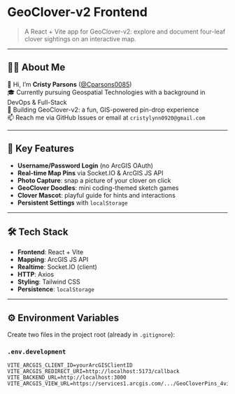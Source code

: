 # GeoClover-v2 Frontend

> A React + Vite app for GeoClover-v2: explore and document four-leaf clover sightings on an interactive map.

---

## 👩‍💻 About Me

👋 Hi, I’m **Cristy Parsons** ([@Cparsons0085](https://github.com/Cparsons0085))  
🎓 Currently pursuing Geospatial Technologies with a background in DevOps & Full-Stack  
🔭 Building GeoClover-v2: a fun, GIS-powered pin-drop experience  
📫 Reach me via GitHub Issues or email at `cristylynn0920@gmail.com`

---

## 🌟 Key Features

- **Username/Password Login** (no ArcGIS OAuth)  
- **Real-time Map Pins** via Socket.IO & ArcGIS JS API  
- **Photo Capture**: snap a picture of your clover on click  
- **GeoClover Doodles**: mini coding-themed sketch games  
- **Clover Mascot**: playful guide for hints and interactions  
- **Persistent Settings** with `localStorage`

---

## 🛠️ Tech Stack

- **Frontend**: React + Vite  
- **Mapping**: ArcGIS JS API  
- **Realtime**: Socket.IO (client)  
- **HTTP**: Axios  
- **Styling**: Tailwind CSS  
- **Persistence**: `localStorage`  

---

## ⚙️ Environment Variables

Create two files in the project root (already in `.gitignore`):

### `.env.development`

```dotenv
VITE_ARCGIS_CLIENT_ID=yourArcGISClientID
VITE_ARCGIS_REDIRECT_URI=http://localhost:5173/callback
VITE_BACKEND_URL=http://localhost:3000
VITE_ARCGIS_VIEW_URL=https://services1.arcgis.com/.../GeoCloverPins_4view/FeatureServer/0
